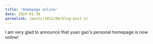 ```yaml
---
title: 'Homepage online'
date: 2024-01-30
permalink: /posts/2012/08/blog-post-1/
---
```


I am very glad to announce that yuan gao's personal homepage is now online!
